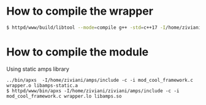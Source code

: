 How to compile the wrapper
==========================

```sh
$ httpd/www/build/libtool --mode=compile g++ -std=c++17 -I/home/ziviani/amps/include -I/home/ziviani/httpd/www/include -fPIC amps_wrapper.cpp -lm -o wrapper.lo -c -g3
```

How to compile the module
=========================

Using static amps library

```
../bin/apxs  -I/home/ziviani/amps/include -c -i mod_cool_framework.c wrapper.o libamps-static.a
$ httpd/www/bin/apxs -I/home/ziviani/ziviani/amps/include -c -i mod_cool_framework.c wrapper.lo libamps.so
```
